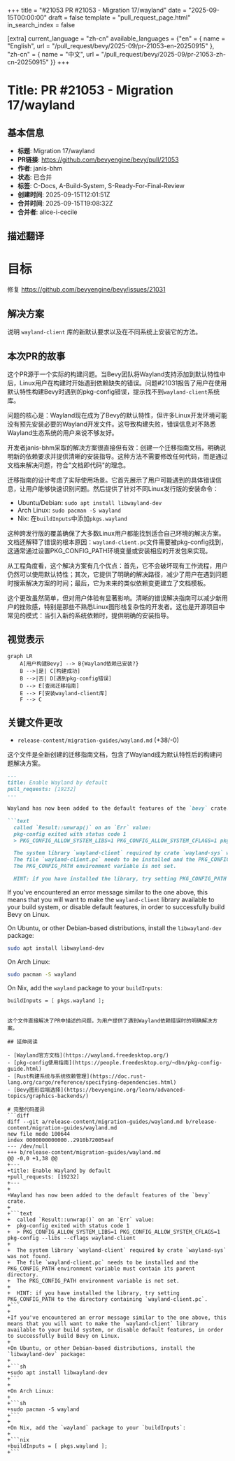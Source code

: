 +++
title = "#21053 PR #21053 - Migration 17/wayland"
date = "2025-09-15T00:00:00"
draft = false
template = "pull_request_page.html"
in_search_index = false

[extra]
current_language = "zh-cn"
available_languages = {"en" = { name = "English", url = "/pull_request/bevy/2025-09/pr-21053-en-20250915" }, "zh-cn" = { name = "中文", url = "/pull_request/bevy/2025-09/pr-21053-zh-cn-20250915" }}
+++

# Title: PR #21053 - Migration 17/wayland

## 基本信息
- **标题**: Migration 17/wayland
- **PR链接**: https://github.com/bevyengine/bevy/pull/21053
- **作者**: janis-bhm
- **状态**: 已合并
- **标签**: C-Docs, A-Build-System, S-Ready-For-Final-Review
- **创建时间**: 2025-09-15T12:01:51Z
- **合并时间**: 2025-09-15T19:08:32Z
- **合并者**: alice-i-cecile

## 描述翻译
# 目标

修复 https://github.com/bevyengine/bevy/issues/21031

## 解决方案
说明 `wayland-client` 库的新默认要求以及在不同系统上安装它的方法。

## 本次PR的故事

这个PR源于一个实际的构建问题。当Bevy团队将Wayland支持添加到默认特性中后，Linux用户在构建时开始遇到依赖缺失的错误。问题#21031报告了用户在使用默认特性构建Bevy时遇到的pkg-config错误，提示找不到`wayland-client`系统库。

问题的核心是：Wayland现在成为了Bevy的默认特性，但许多Linux开发环境可能没有预先安装必要的Wayland开发文件。这导致构建失败，错误信息对不熟悉Wayland生态系统的用户来说不够友好。

开发者janis-bhm采取的解决方案很直接但有效：创建一个迁移指南文档，明确说明新的依赖要求并提供清晰的安装指导。这种方法不需要修改任何代码，而是通过文档来解决问题，符合"文档即代码"的理念。

迁移指南的设计考虑了实际使用场景。它首先展示了用户可能遇到的具体错误信息，让用户能够快速识别问题。然后提供了针对不同Linux发行版的安装命令：

- Ubuntu/Debian: `sudo apt install libwayland-dev`
- Arch Linux: `sudo pacman -S wayland`  
- Nix: 在`buildInputs`中添加`pkgs.wayland`

这种跨发行版的覆盖确保了大多数Linux用户都能找到适合自己环境的解决方案。文档还解释了错误的根本原因：`wayland-client.pc`文件需要被pkg-config找到，这通常通过设置PKG_CONFIG_PATH环境变量或安装相应的开发包来实现。

从工程角度看，这个解决方案有几个优点：首先，它不会破坏现有工作流程，用户仍然可以使用默认特性；其次，它提供了明确的解决路径，减少了用户在遇到问题时搜索解决方案的时间；最后，它为未来的类似依赖变更建立了文档模板。

这个更改虽然简单，但对用户体验有显著影响。清晰的错误解决指南可以减少新用户的挫败感，特别是那些不熟悉Linux图形栈复杂性的开发者。这也是开源项目中常见的模式：当引入新的系统依赖时，提供明确的安装指导。

## 视觉表示

```mermaid
graph LR
    A[用户构建Bevy] --> B{Wayland依赖已安装?}
    B -->|是| C[构建成功]
    B -->|否| D[遇到pkg-config错误]
    D --> E[查阅迁移指南]
    E --> F[安装wayland-client库]
    F --> C
```

## 关键文件更改

- `release-content/migration-guides/wayland.md` (+38/-0)

这个文件是全新创建的迁移指南文档，包含了Wayland成为默认特性后的构建问题解决方案。

```markdown
---
title: Enable Wayland by default
pull_requests: [19232]
---

Wayland has now been added to the default features of the `bevy` crate.

```text
  called `Result::unwrap()` on an `Err` value:
  pkg-config exited with status code 1
  > PKG_CONFIG_ALLOW_SYSTEM_LIBS=1 PKG_CONFIG_ALLOW_SYSTEM_CFLAGS=1 pkg-config --libs --cflags wayland-client

  The system library `wayland-client` required by crate `wayland-sys` was not found.
  The file `wayland-client.pc` needs to be installed and the PKG_CONFIG_PATH environment variable must contain its parent directory.
  The PKG_CONFIG_PATH environment variable is not set.

  HINT: if you have installed the library, try setting PKG_CONFIG_PATH to the directory containing `wayland-client.pc`.
```

If you've encountered an error message similar to the one above, this means that you will want to make the `wayland-client` library available to your build system, or disable default features, in order to successfully build Bevy on Linux.

On Ubuntu, or other Debian-based distributions, install the `libwayland-dev` package:

```sh
sudo apt install libwayland-dev
```

On Arch Linux:

```sh
sudo pacman -S wayland
```

On Nix, add the `wayland` package to your `buildInputs`:

```nix
buildInputs = [ pkgs.wayland ];
```
```

这个文件直接解决了PR中描述的问题，为用户提供了遇到Wayland依赖错误时的明确解决方案。

## 延伸阅读

- [Wayland官方文档](https://wayland.freedesktop.org/)
- [pkg-config使用指南](https://people.freedesktop.org/~dbn/pkg-config-guide.html)
- [Rust构建系统与系统依赖管理](https://doc.rust-lang.org/cargo/reference/specifying-dependencies.html)
- [Bevy图形后端选择](https://bevyengine.org/learn/advanced-topics/graphics-backends/)

# 完整代码差异
```diff
diff --git a/release-content/migration-guides/wayland.md b/release-content/migration-guides/wayland.md
new file mode 100644
index 0000000000000..2910b72005eaf
--- /dev/null
+++ b/release-content/migration-guides/wayland.md
@@ -0,0 +1,38 @@
+---
+title: Enable Wayland by default
+pull_requests: [19232]
+---
+
+Wayland has now been added to the default features of the `bevy` crate.
+
+```text
+  called `Result::unwrap()` on an `Err` value:
+  pkg-config exited with status code 1
+  > PKG_CONFIG_ALLOW_SYSTEM_LIBS=1 PKG_CONFIG_ALLOW_SYSTEM_CFLAGS=1 pkg-config --libs --cflags wayland-client
+
+  The system library `wayland-client` required by crate `wayland-sys` was not found.
+  The file `wayland-client.pc` needs to be installed and the PKG_CONFIG_PATH environment variable must contain its parent directory.
+  The PKG_CONFIG_PATH environment variable is not set.
+
+  HINT: if you have installed the library, try setting PKG_CONFIG_PATH to the directory containing `wayland-client.pc`.
+```
+
+If you've encountered an error message similar to the one above, this means that you will want to make the `wayland-client` library available to your build system, or disable default features, in order to successfully build Bevy on Linux.
+
+On Ubuntu, or other Debian-based distributions, install the `libwayland-dev` package:
+
+```sh
+sudo apt install libwayland-dev
+```
+
+On Arch Linux:
+
+```sh
+sudo pacman -S wayland
+```
+
+On Nix, add the `wayland` package to your `buildInputs`:
+
+```nix
+buildInputs = [ pkgs.wayland ];
+```
```